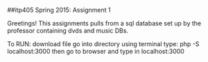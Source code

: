 ##itp405 Spring 2015: Assignment 1

Greetings!
This assignments pulls from a sql database set up by the professor containing dvds and music DBs.

To RUN:
download file
go into directory using terminal
type: php -S localhost:3000
then go to browser and type in localhost:3000

